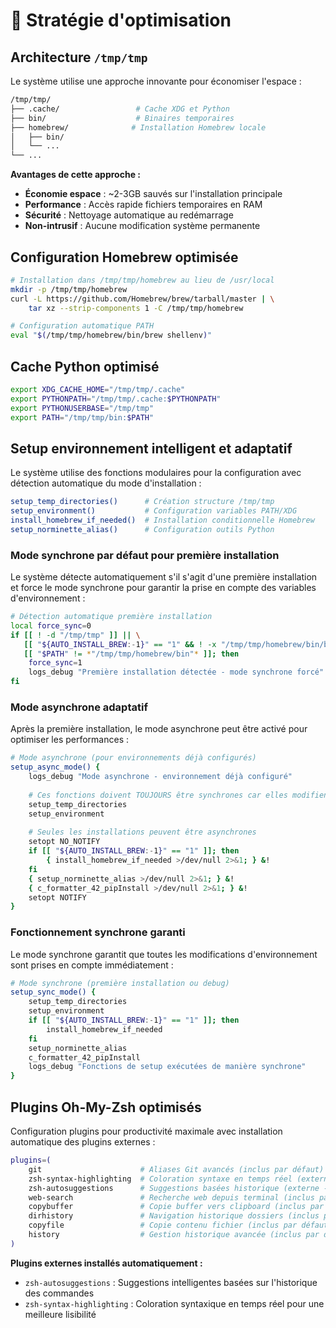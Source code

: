 # 💾 Stratégie d'optimisation

## Architecture `/tmp/tmp`

Le système utilise une approche innovante pour économiser l'espace :

```bash
/tmp/tmp/
├── .cache/                 # Cache XDG et Python
├── bin/                    # Binaires temporaires
├── homebrew/              # Installation Homebrew locale
│   ├── bin/
│   └── ...
└── ...
```

**Avantages de cette approche :**

- **Économie espace** : ~2-3GB sauvés sur l'installation principale
- **Performance** : Accès rapide fichiers temporaires en RAM
- **Sécurité** : Nettoyage automatique au redémarrage
- **Non-intrusif** : Aucune modification système permanente

## Configuration Homebrew optimisée

```bash
# Installation dans /tmp/tmp/homebrew au lieu de /usr/local
mkdir -p /tmp/tmp/homebrew
curl -L https://github.com/Homebrew/brew/tarball/master | \
    tar xz --strip-components 1 -C /tmp/tmp/homebrew

# Configuration automatique PATH
eval "$(/tmp/tmp/homebrew/bin/brew shellenv)"
```

## Cache Python optimisé

```bash
export XDG_CACHE_HOME="/tmp/tmp/.cache"
export PYTHONPATH="/tmp/tmp/.cache:$PYTHONPATH"
export PYTHONUSERBASE="/tmp/tmp"
export PATH="/tmp/tmp/bin:$PATH"
```

## Setup environnement intelligent et adaptatif

Le système utilise des fonctions modulaires pour la configuration avec détection automatique du mode d'installation :

```bash
setup_temp_directories()      # Création structure /tmp/tmp
setup_environment()           # Configuration variables PATH/XDG
install_homebrew_if_needed()  # Installation conditionnelle Homebrew
setup_norminette_alias()      # Configuration outils Python
```

### Mode synchrone par défaut pour première installation

Le système détecte automatiquement s'il s'agit d'une première installation et force le mode synchrone pour garantir la prise en compte des variables d'environnement :

```bash
# Détection automatique première installation
local force_sync=0
if [[ ! -d "/tmp/tmp" ]] || \
   [[ "${AUTO_INSTALL_BREW:-1}" == "1" && ! -x "/tmp/tmp/homebrew/bin/brew" ]] || \
   [[ "$PATH" != *"/tmp/tmp/homebrew/bin"* ]]; then
    force_sync=1
    logs_debug "Première installation détectée - mode synchrone forcé"
fi
```

### Mode asynchrone adaptatif

Après la première installation, le mode asynchrone peut être activé pour optimiser les performances :

```bash
# Mode asynchrone (pour environnements déjà configurés)
setup_async_mode() {
    logs_debug "Mode asynchrone - environnement déjà configuré"
    
    # Ces fonctions doivent TOUJOURS être synchrones car elles modifient l'environnement
    setup_temp_directories
    setup_environment
    
    # Seules les installations peuvent être asynchrones
    setopt NO_NOTIFY
    if [[ "${AUTO_INSTALL_BREW:-1}" == "1" ]]; then
        { install_homebrew_if_needed >/dev/null 2>&1; } &!
    fi
    { setup_norminette_alias >/dev/null 2>&1; } &!
    { c_formatter_42_pipInstall >/dev/null 2>&1; } &!
    setopt NOTIFY
}
```

### Fonctionnement synchrone garanti

Le mode synchrone garantit que toutes les modifications d'environnement sont prises en compte immédiatement :

```bash
# Mode synchrone (première installation ou debug)
setup_sync_mode() {
    setup_temp_directories
    setup_environment
    if [[ "${AUTO_INSTALL_BREW:-1}" == "1" ]]; then
        install_homebrew_if_needed
    fi
    setup_norminette_alias
    c_formatter_42_pipInstall
    logs_debug "Fonctions de setup exécutées de manière synchrone"
}
```

## Plugins Oh-My-Zsh optimisés

Configuration plugins pour productivité maximale avec installation automatique des plugins externes :

```bash
plugins=(
    git                      # Aliases Git avancés (inclus par défaut)
    zsh-syntax-highlighting  # Coloration syntaxe en temps réel (externe - installé auto)
    zsh-autosuggestions      # Suggestions basées historique (externe - installé auto)
    web-search               # Recherche web depuis terminal (inclus par défaut)
    copybuffer               # Copie buffer vers clipboard (inclus par défaut)
    dirhistory               # Navigation historique dossiers (inclus par défaut)
    copyfile                 # Copie contenu fichier (inclus par défaut)
    history                  # Gestion historique avancée (inclus par défaut)
)
```

**Plugins externes installés automatiquement :**
- `zsh-autosuggestions` : Suggestions intelligentes basées sur l'historique des commandes
- `zsh-syntax-highlighting` : Coloration syntaxique en temps réel pour une meilleure lisibilité
